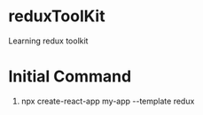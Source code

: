 # reduxToolKit

Learning redux toolkit

# Initial Command

1. npx create-react-app my-app --template redux
